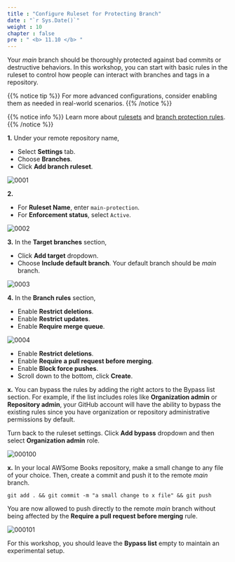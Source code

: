```yaml
---
title : "Configure Ruleset for Protecting Branch"
date : "`r Sys.Date()`"
weight : 10
chapter : false
pre : " <b> 11.10 </b> "
---
```


Your *main* branch should be thoroughly protected against bad commits or destructive behaviors. In this workshop, you can start with basic rules in the ruleset to control how people can interact with branches and tags in a repository. 

{{% notice tip %}}
For more advanced configurations, consider enabling them as needed in real-world scenarios.
{{% /notice %}}


{{% notice info %}}
Learn more about [rulesets](https://docs.github.com/en/repositories/configuring-branches-and-merges-in-your-repository/managing-rulesets/about-rulesets) and [branch protection rules](https://docs.github.com/en/repositories/configuring-branches-and-merges-in-your-repository/managing-protected-branches/about-protected-branches).
{{% /notice %}}

**1.** Under your remote repository name,

- Select **Settings** tab.
- Choose **Branches**.
- Click **Add branch ruleset**.

![0001](/images/11/10/0001.svg?featherlight=false&width=100pc)


**2.** 

- For **Ruleset Name**, enter `main-protection`.
- For **Enforcement status**, select `Active`.

![0002](/images/11/10/0002.svg?featherlight=false&width=100pc)

**3.** In the **Target branches** section,

- Click **Add target** dropdown.
- Choose **Include default branch**. Your default branch should be *main* branch.

![0003](/images/11/10/0003.svg?featherlight=false&width=100pc)

**4.** In the **Branch rules** section,

- Enable **Restrict deletions**.
- Enable **Restrict updates**.
- Enable **Require merge queue**.

![0004](/images/11/10/0004.svg?featherlight=false&width=100pc)

- Enable **Restrict deletions**.
- Enable **Require a pull request before merging**.
- Enable **Block force pushes**.
- Scroll down to the bottom, click **Create**.


**x.** You can bypass the rules by adding the right actors to the Bypass list section. For example, if the list includes roles like **Organization admin** or **Repository admin**, your GitHub account will have the ability to bypass the existing rules since you have organization or repository administrative permissions by default.

Turn back to the ruleset settings. Click **Add bypass** dropdown and then select **Organization admin** role.

![000100](/images/11/10/000100.svg?featherlight=false&width=100pc)

**x.** In your local AWSome Books repository, make a small change to any file of your choice. Then, create a commit and push it to the remote *main* branch.

```git
git add . && git commit -m "a small change to x file" && git push
```

You are now allowed to push directly to the remote *main* branch without being affected by the **Require a pull request before merging** rule.

![000101](/images/11/10/000101.svg?featherlight=false&width=100pc)

For this workshop, you should leave the **Bypass list** empty to maintain an experimental setup.
